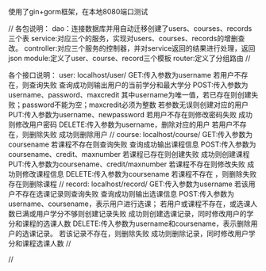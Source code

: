 使用了gin+gorm框架，在本地8080端口测试

//
各包说明：
    dao：连接数据库并用自动迁移创建了users、courses、records三个表
    service:对应三个的服务，实现对users、courses、records的增删查改。
    controller:对应三个服务的控制器，并对service返回的结果进行处理，返回json
    module:定义了user、course、record三个模板
    router:定义了分组路由
//

各个接口说明：
  user:
    localhost/user/
    GET:传入参数为username
        若用户不存在，则查询失败
        查询成功则输出用户的当前学分和最大学分
    POST:传入参数为username、password、maxcredit
         其中username为唯一值，若已存在则创建失败；password不能为空；maxcredit必须为整数
         若参数无误则创建对应的用户
    PUT:传入参数为username、newpassword
        若用户不存在则修改密码失败
        成功则修改用户密码
    DELETE:传入参数为username，删除对应的用户
           若用户不存在，则删除失败
           成功则删除用户
           //
 course:
    localhost/course/
    GET:传入参数为coursename
        若课程不存在则查询失败
        查询成功输出课程信息
    POST:传入参数为coursename、credit、maxnumber
        若课程已存在则创建失败
        成功则创建课程
    PUT:传入参数为coursename、credit/maxnumber
        若课程不存在则修改失败
        成功则修改课程信息
    DELETE:传入参数为coursename
           若课程不存在 ，则删除失败
           存在则删除课程
           //
 record:
    localhost/record/
    GET:传入参数为username
        若该用户不存在选课记录则查询失败
        查询成功则输出选课信息
    POST:传入参数为username、coursename，表示用户进行选课；
         若用户或课程不存在，或选课人数已满或用户学分不够则创建记录失败
         成功则创建选课记录，同时修改用户的学分和课程的选课人数
    DELETE:传入参数为username和coursename，表示删除用户的选课记录。
           若该记录不存在，则删除失败
           成功则删除记录，同时修改用户学分和课程选课人数
           //

//

